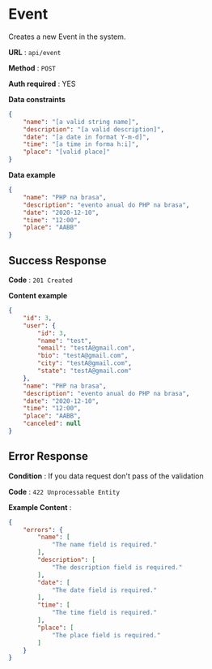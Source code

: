 # Event

Creates a new Event in the system.

**URL** : `api/event`

**Method** : `POST`

**Auth required** : YES

**Data constraints**

```json
{
    "name": "[a valid string name]",
    "description": "[a valid description]",
    "date": "[a date in format Y-m-d]",
    "time": "[a time in forma h:i]",
    "place": "[valid place]"
}
```

**Data example**
```json
{
    "name": "PHP na brasa",
    "description": "evento anual do PHP na brasa",
    "date": "2020-12-10",
    "time": "12:00",
    "place": "AABB"
}
```
## Success Response

**Code** : `201 Created`

**Content example**

```json
{
    "id": 3,
    "user": {
        "id": 3,
        "name": "test",
        "email": "testA@gmail.com",
        "bio": "testA@gmail.com",
        "city": "testA@gmail.com",
        "state": "testA@gmail.com"
    },
    "name": "PHP na brasa",
    "description": "evento anual do PHP na brasa",
    "date": "2020-12-10",
    "time": "12:00",
    "place": "AABB",
    "canceled": null
}
```

## Error Response

**Condition** : If you data request don't pass of the validation 

**Code** : `422 Unprocessable Entity
`

**Example Content** :

```json
{
    "errors": {
        "name": [
            "The name field is required."
        ],
        "description": [
            "The description field is required."
        ],
        "date": [
            "The date field is required."
        ],
        "time": [
            "The time field is required."
        ],
        "place": [
            "The place field is required."
        ]
    }
}
```
